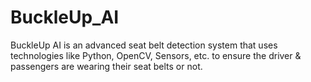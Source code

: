# BuckleUp_AI
BuckleUp AI is an advanced seat belt detection system that uses technologies like Python, OpenCV, Sensors, etc. to ensure the driver &amp; passengers are wearing their seat belts or not. 
